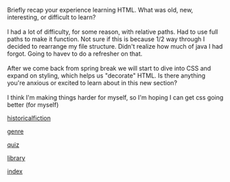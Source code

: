 Briefly recap your experience learning HTML. What was old, new, interesting, or difficult to learn?
<br>
<br>
I had a lot of difficulty, for some reason, with relative paths. Had to use full paths to make it function. Not sure if this is because 1/2 way through I decided to rearrange my file structure. Didn't realize how much of java I had forgot. Going to havev to do a refresher on that.
<br>
<br>
After we come back from spring break we will start to dive into CSS and expand on styling, which helps us "decorate" HTML. Is there anything you're anxious or excited to learn about in this new section?
<br>
<br>
I think I'm making things harder for myself, so I'm hoping I can get css going better (for myself)


[historicalfiction](./Images/historicalfiction.PNG)
<br>


[genre](./Images\genre.PNG)
<br>


[quiz](./Images\quizpage.jpg)
<br>


[library](./Images\libraryss.PNG)
<br>


[index](./Images\indexscreenshot.PNG)

